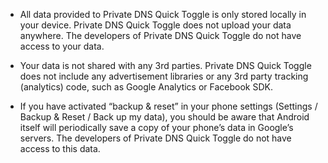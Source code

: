 - All data provided to Private DNS Quick Toggle is only stored locally in your device. Private DNS Quick Toggle does not upload your data anywhere. The developers of Private DNS Quick Toggle do not have access to your data.

- Your data is not shared with any 3rd parties. Private DNS Quick Toggle does not include any advertisement libraries or any 3rd party tracking (analytics) code, such as Google Analytics or Facebook SDK.

- If you have activated “backup & reset” in your phone settings (Settings / Backup & Reset / Back up my data), you should be aware that Android itself will periodically save a copy of your phone’s data in Google’s servers. The developers of Private DNS Quick Toggle do not have access to this data.
